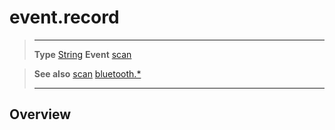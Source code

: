 # event.record

> --------------------- ------------------------------------------------------------------------------------------
> __Type__              [String](https://docs.coronalabs.com/api/type/String.html)
> __Event__             [scan](/plugin/bluetooth/event/scan/)


> __See also__          [scan](/plugin/bluetooth/event/scan/)
>						[bluetooth.*](/plugin/bluetooth/)
> --------------------- ------------------------------------------------------------------------------------------

## Overview
